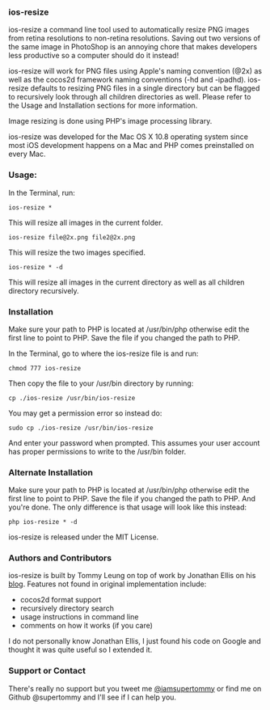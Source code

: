 ### ios-resize
ios-resize a command line tool used to automatically resize PNG images from retina resolutions to non-retina resolutions. Saving out two versions of the same image in PhotoShop is an annoying chore that makes developers less productive so a computer should do it instead!

ios-resize will work for PNG files using Apple's naming convention (@2x) as well as the cocos2d framework naming conventions (-hd and -ipadhd). ios-resize defaults to resizing PNG files in a single directory but can be flagged to recursively look through all children directories as well. Please refer to the Usage and Installation sections for more information.

Image resizing is done using PHP's image processing library.

ios-resize was developed for the Mac OS X 10.8 operating system since most iOS development happens on a Mac and PHP comes preinstalled on every Mac.

### Usage:

In the Terminal, run:
 
`ios-resize *`

This will resize all images in the current folder.

`ios-resize file@2x.png file2@2x.png`

This will resize the two images specified.

`ios-resize * -d`

This will resize all images in the current directory as well as all children directory recursively.
 
### Installation
 
Make sure your path to PHP is located at /usr/bin/php otherwise edit the first line to point to PHP. Save the file if you changed the path to PHP.

In the Terminal, go to where the ios-resize file is and run:

`chmod 777 ios-resize`

Then copy the file to your /usr/bin directory by running:

`cp ./ios-resize /usr/bin/ios-resize`

You may get a permission error so instead do:

`sudo cp ./ios-resize /usr/bin/ios-resize`

And enter your password when prompted. This assumes your user account has proper permissions to write to the /usr/bin folder.
 
### Alternate Installation

Make sure your path to PHP is located at /usr/bin/php otherwise edit the first line to point to PHP. Save the file if you changed the path to PHP. And you're done. The only difference is that usage will look like this instead:

`php ios-resize * -d`

ios-resize is released under the MIT License.

### Authors and Contributors
ios-resize is built by Tommy Leung on top of work by Jonathan Ellis on his [blog](http://jona.than.biz/blog/generating-non-retina-images-automatically-for-ios/). Features not found in original implementation include:

* cocos2d format support
* recursively directory search
* usage instructions in command line
* comments on how it works (if you care)

I do not personally know Jonathan Ellis, I just found his code on Google and thought it was quite useful so I extended it.

### Support or Contact
There's really no support but you tweet me [@iamsupertommy](http://twitter.com/iamsupertommy) or find me on Github @supertommy and I'll see if I can help you.